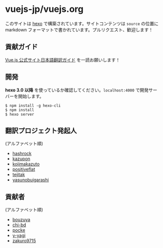 # vuejs-jp/vuejs.org

このサイトは [hexo](http://zespia.tw/hexo) で構築されています。サイトコンテンツは `source` の位置に markdown フォーマットで書かれています。プルリクエスト、歓迎します！

## 貢献ガイド
[Vue.js 公式サイト日本語翻訳ガイド](https://github.com/vuejs-jp/vuejs.org/blob/lang-ja/CONTRIBUTING.md) を一読お願いします！

## 開発

**hexo 3.0 以降** を使っているか確認してください。`localhost:4000` で開発サーバーを開始します。

```
$ npm install -g hexo-cli
$ npm install
$ hexo server
```

## 翻訳プロジェクト発起人
(アルファベット順)

- [hashrock](https://github.com/hashrock)
- [kazupon](https://github.com/kazupon)
- [kojimakazuto](https://github.com/kojimakazuto)
- [positiveflat](https://github.com/positiveflat)
- [tejitak](https://github.com/tejitak)
- [yasunobuigarashi](https://github.com/yasunobuigarashi)

## 貢献者
(アルファベット順)

- [bouzuya](https://github.com/bouzuya)
- [chi-bd](https://github.com/chi-bd)
- [pocke](https://github.com/pocke)
- [y-yagi](https://github.com/y-yagi)
- [zakuro9715](https://github.com/zakuro9715)
